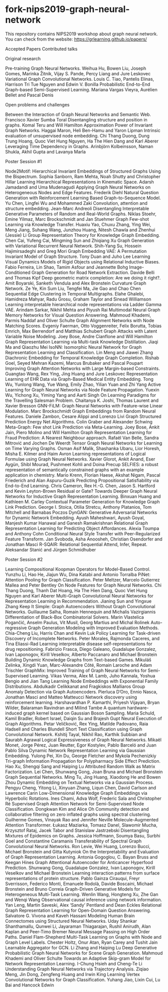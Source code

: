 # fork-nips2019-graph-neural-network
This repository contains NIPS2019 workshop about graph neural network. You can check from the website: https://grlearning.github.io/papers/

Accepted Papers      Contributed talks

Original research

Pre-training Graph Neural Networks. Weihua Hu, Bowen Liu, Joseph Gomes, Marinka Žitnik, Vijay S. Pande, Percy Liang and Jure Leskovec
Variational Graph Convolutional Networks. Louis C. Tiao, Pantelis Elinas, Harrison Tri Tue Nguyen and Edwin V. Bonilla
Probabilistic End-to-End Graph-based Semi-Supervised Learning. Mariana Vargas Vieyra, Aurélien Bellet and Pascal Denis


Open problems and challenges

Between the Interaction of Graph Neural Networks and Semantic Web. Francisco Xavier Sumba Toral
Disentangling structure and position in graphs. Komal Teru and Will Hamilton
Approximation Power of Invariant Graph Networks. Haggai Maron, Heli Ben-Hamu and Yaron Lipman
Intrinsic evaluation of unsupervised node embedding. Chi Thang Duong, Dung Trung Hoang, Quoc Viet Hung Nguyen, Ha The Hien Dang and Karl Aberer
Leveraging Time Dependency in Graphs. Arinbjörn Kolbeinsson, Naman Shukla, Akhil Gupta and Lavanya Marla

Poster Session #1

Node2Motif: Hierarchical Invariant Embeddings of Structured Graphs Using the Bispectrum. Sophia Sanborn, Ram Mehta, Noah Shutty and Christopher Hillar
Learning Hierarchical Representations in Kinematic Space. Adarsh Jamadandi and Uma Mudenagudi
Applying Graph Neural Networks on Heterogeneous Nodes and Edge Features. Frederik Diehl
Natural Question Generation with Reinforcement Learning Based Graph-to-Sequence Model. Yu Chen, Lingfei Wu and Mohammed Zaki
Convolution, attention and structure embedding. Jean-Marc Andreoli
Disentangling Interpretable Generative Parameters of Random and Real-World Graphs. Niklas Stoehr, Emine Yilmaz, Marc Brockschmidt and Jan Stuehmer
Graph Few-shot Learning via Knowledge Transfer. Huaxiu Yao, Chuxu Zhang, Ying Wei, Meng Jiang, Suhang Wang, Junzhou Huang, Nitesh Chawla and Zhenhui (Jessie) Li
Group Representation Theory for Knowledge Graph Embedding. Chen Cai, Yufeng Cai, Mingming Sun and Zhiqiang Xu
Graph Generation with Variational Recurrent Neural Network. Shih-Yang Su, Hossein Hajimirsadeghi and Greg Mori
Graph Embedding VAE: A Permutation Invariant Model of Graph Structure. Tony Duan and Juho Lee
Learning Visual Dynamics Models of Rigid Objects using Relational Inductive Biases. Fabio Ferreira, Lin Shao, Tamim Asfour and Jeannette Bohg
Image-Conditioned Graph Generation for Road Network Extraction. Davide Belli and Thomas Kipf
Deep geometric matrix completion: Are we doing it right?. Amit Boyarski, Sanketh Vendula and Alex Bronstein
Curvature Graph Network. Ze Ye, Kin Sum Liu, Tengfei Ma, Jie Gao and Chao Chen
Sequential Edge Clustering in Temporal Multigraphs. Elahe Ghalebi, Hamidreza Mahyar, Radu Grosu, Graham Taylor and Sinead Williamson
Learning interpretable hierarchical node representations via Ladder Gamma VAE. Arindam Sarkar, Nikhil Mehta and Piyush Rai
Multimodal Neural Graph Memory Networks for Visual Question Answering. Mahmoud Khademi, Parmis Naddaf and Oliver Schulte
Graph Alignment Networks with Node Matching Scores. Evgeniy Faerman, Otto Voggenreiter, Felix Borutta, Tobias Emrich, Max Berrendorf and Matthias Schubert
Graph Attacks with Latent Variable Noise Modeling. Joey Bose, Andre Cianflone and Will Hamilton
Graph Representation Learning via Multi-task Knowledge Distillation. Jiaqi Ma and Qiaozhu Mei
IsoNN: Isomorphic Neural Network for Graph Representation Learning and Classification. Lin Meng and Jiawei Zhang
Diachronic Embedding for Temporal Knowledge Graph Completion. Rishab Goel, Seyed Mehran Kazemi, Marcus Brubaker and Pascal Poupart
Improving Graph Attention Networks with Large Margin-based Constraints. Guangtao Wang, Rex Ying, Jing Huang and Jure Leskovec
Representation Learning of EHR Data via Graph-Based Medical Entity Embedding. Tong Wu, Yunlong Wang, Yue Wang, Emily Zhao, Yilian Yuan and Zhi Yang
Active Learning for Graph Neural Networks via Node Feature Propagation. Yuexin Wu, Yichong Xu, Yiming Yang and Aarti Singh
On Learning Paradigms for the Travelling Salesman Problem. Chaitanya K. Joshi, Thomas Laurent and Xavier Bresson
GNN-FiLM: Graph Neural Networks with Feature-wise Linear Modulation. Marc Brockschmidt
Graph Embeddings from Random Neural Features. Daniele Zambon, Cesare Alippi and Lorenzo Livi
Graph Structured Prediction Energy Net Algorithms. Colin Graber and Alexander Schwing
Meta-Graph: Few shot Link Prediction via Meta-Learning. Joey Bose, Ankit Jain, Piero Molino and Will Hamilton
Graph Representation Learning for Fraud Prediction: A Nearest Neighbour approach. Rafaël Van Belle, Sandra Mitrović and Jochen De Weerdt
Tensor Graph Neural Networks for Learning on Time Varying Graphs. Osman Asif Malik, Shashanka Ubaru, Lior Horesh, Misha E. Kilmer and Haim Avron
Learning representations of Logical Formulae using Graph Neural Networks. Xavier Glorot, Ankit Anand, Eser Aygün, Shibl Mourad, Pushmeet Kohli and Doina Precup
SELFIES: a robust representation of semantically constrained graphs with an example application in chemistry. Mario Krenn, Florian Haese, Akshat Nigam, Pascal Friederich and Alan Aspuru-Guzik
Predicting Propositional Satisfiability via End-to-End Learning. Chris Cameron, Rex H.-G. Chen, Jason S. Hartford and Kevin Leyton-Brown
Residual or Gate? Towards Deeper Graph Neural Networks for Inductive Graph Representation Learning. Binxuan Huang and Kathleen M. Carley
Contextual Parameter Generation for Knowledge Graph Link Prediction. George I. Stoica, Otilia Stretcu, Anthony Platanios, Tom Mitchell and Barnabas Poczos
DynGAN: Generative Adversarial Networks for Dynamic Network Embedding. Ayush Maheshwari, Ayush Goyal, Manjesh Kumar Hanawal and Ganesh Ramakrishnan
Relational Graph Representation Learning for Predicting Object Affordances. Alexia Toumpa and Anthony Cohn
Conditional Neural Style Transfer with Peer-Regularized Feature Transform. Jan Svoboda, Asha Anoosheh, Christian Osendorfer and Jonathan Masci
R-SQAIR: Relational Sequential Attend, Infer, Repeat. Aleksandar Stanić and Jürgen Schmidhuber

Poster Session #2

Learning Compositional Koopman Operators for Model-Based Control. Yunzhu Li, Hao He, Jiajun Wu, Dina Katabi and Antonio Torralba
PiNet: Attention Pooling for Graph Classification. Peter Meltzer, Marcelo Gutierrez Mallea and Peter Bentley
On Node Features for Graph Neural Networks. Chi Thang Duong, Thanh Dat Hoang, Ha The Hien Dang, Quoc Viet Hung Nguyen and Karl Aberer
Multi-Graph Convolutional Neural Networks for Representation Learning in Recommendation. Jianing Sun and Yingxue Zhang
Keep It Simple: Graph Autoencoders Without Graph Convolutional Networks. Guillaume Salha, Romain Hennequin and Michalis Vazirgiannis
Differentiation of Black-Box Combinatorial Solvers. Marin Vlastelica Pogančić, Anselm Paulus, Vit Musil, Georg Martius and Michal Rolinek
Auto-regressive Graph Generation Modeling with Improved Evaluation Methods. Chia-Cheng Liu, Harris Chan and Kevin Luk
Policy Learning for Task-driven Discovery of Incomplete Networks. Peter Morales, Rajmonda Caceres, and Tina Eliassi-Rad
Learning interpretable disease self-representations for drug repositioning. Fabrizio Frasca, Diego Galeano, Guadalupe Gonzalez, Ivan Laponogov, Kirill Veselkov, Alberto Paccanaro and Michael Bronstein
Building Dynamic Knowledge Graphs from Text-based Games. Mikuláš Zelinka, Xingdi Yuan, Marc-Alexandre Côté, Romain Laroche and Adam Trischler
GraphMix: Improved Training of Graph Neural Networks for Semi-Supervised Learning. Vikas Verma, Alex M. Lamb, Juho Kannala, Yoshua Bengio and Jian Tang
Learning Node Embeddings with Exponential Family Distributions. Abdulkadir Celikkanat and Fragkiskos Malliaros
Group Anomaly Detection via Graph Autoencoders. Pierluca D’Oro, Ennio Nasca, Jonathan Masci and Matteo Matteucci
Network discovery using reinforcement learning. Harshavardhan P. Kamarthi, Priyesh Vijayan, Bryan Wilder, Balaraman Ravindran and Milind Tambe
A quantum hardware-induced graph kernel based on Gaussian Boson Sampling. Maria Schuld, Kamil Bradler, Robert Israel, Daiqin Su and Brajesh Gupt
Neural Execution of Graph Algorithms. Petar Veličković, Rex Ying, Matilde Padovano, Raia Hadsell and Charles Blundell
Short Text Classification using Graph Convolutional Network. Kshitij Tayal, Nikhil Rao, Karthik Subbian and Saurabh Agrawal
Logical Expressiveness of Graph Neural Networks. Mikaël Monet, Jorge Pérez, Juan Reutter, Egor Kostylev, Pablo Barceló and Juan Pablo Silva
Dynamic Network Representation Learning via Gaussian Embedding. Yulong Pei, Xin Du, George Fletcher and Mykola Pechenizkiy
Tri-graph Information Propagation for Polypharmacy Side Effect Prediction. Hao Xu, Shengqi Sang and Haiping Lu
Attributed Random Walk as Matrix Factorization. Lei Chen, Shunwang Gong, Joan Bruna and Michael Bronstein
Graph Sequential Networks. Ming Tu, Jing Huang, Xiaodong He and Bowen Zhou
Dynamic Embedding on Textual Networks via a Gaussian Process. Pengyu Cheng, Yitong Li, Xinyuan Zhang, Liqun Chen, David Carlson and Lawrence Carin
Low-Dimensional Knowledge Graph Embeddings via Hyperbolic Rotations. Ines Chami, Adva Wolf, Frederic Sala and Christopher Ré
Supervised Graph Attention Network for Semi-Supervised Node Classification. Dongkwan Kim and Alice Oh
Community detection and collaborative filtering on zero inflated graphs using spectral clustering. Guilherme Gomes, Vinayak Rao and Jennifer Neville
Molecule-Augmented Attention Transformer. Łukasz Maziarka, Tomasz Danel, Slawomir Mucha, Krzysztof Rataj, Jacek Tabor and Stanislaw Jastrzebski
Disentangling Mixtures of Epidemics on Graphs. Jessica Hoffmann, Soumya Basu, Surbhi Goel and Constantine Caramanis
Transferability of Spectral Graph Convolutional Neural Networks. Ron Levie, Wei Huang, Lorenzo Bucci, Michael Bronstein and Gitta Kutyniok
On the Interpretability and Evaluation of Graph Representation Learning. Antonia Gogoglou, C. Bayan Bruss and Keegan Hines
Graph Attentional Autoencoder for Anticancer Hyperfood Prediction. Shunwang Gong, Guadalupe Gonzalez, Ivan Laponogov, Kirill Veselkov and Michael Bronstein
Learning interaction patterns from surface representations of protein structure. Pablo Gainza Cirauqui, Freyr Sverrisson, Federico Monti, Emanuele Rodolà, Davide Boscaini, Michael Bronstein and Bruno Correia
Graph-Driven Generative Models for Heterogeneous Multi-Task Learning. Wenlin Wang, Hongteng Xu, Zhe Gan and Wenqi Wang
Observational causal inference using network information. Yan Leng, Martin Saveski, Alex ‘Sandy’ Pentland and Dean Eckles
Relational Graph Representation Learning for Open-Domain Question Answering. Salvatore G. Vivona and Kaveh Hassani
Modeling Human Brain Connectomes using Structured Neural Networks. Uday Shankar Shanthamallu, Qunwei Li, Jayaraman Thiagarajan, Rushil Anirudh, Alan Kaplan and Peer-Timo Bremer
Neural Message Passing on High Order Paths. Daniel Flam-Shepherd
Multi-Task Learning on Graphs with Node and Graph Level Labels. Chester Holtz, Onur Atan, Ryan Carey and Tushit Jain
Learnable Aggregator for GCN. Li Zhang and Haiping Lu
Deep Generative Probabilistic Graph Neural Networks for Scene Graph Generation. Mahmoud Khademi and Oliver Schulte
Towards an Adaptive Skip-gram Model for Network Representation Learning. I-Chung Hsieh and Cheng-Te Li
Understanding Graph Neural Networks via Trajectory Analysis. Ziqiao Meng, Jin Dong, Zengfeng Huang and Irwin King
Learning Vertex Convolutional Networks for Graph Classification. Yuhang Jiao, Lixin Cui, Lu Bai and Hancock Edwin
